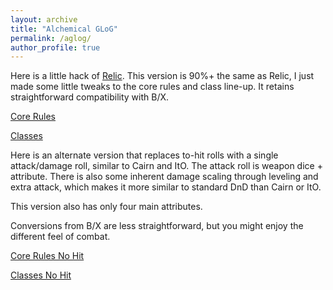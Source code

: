 ```yaml
---
layout: archive
title: "Alchemical GLoG"
permalink: /aglog/
author_profile: true
---
```


Here is a little hack of [Relic](https://lonely-adventurer.itch.io/relic-v3). This version is 90%+ the same as Relic, I just made some little tweaks to the core rules and class line-up. It retains straightforward compatibility with B/X.

[Core Rules](https://theophrastus-b0mbastus.github.io/aglog-rules/)

[Classes](https://theophrastus-b0mbastus.github.io/aglog-classes/)


Here is an alternate version that replaces to-hit rolls with a single attack/damage roll, similar to Cairn and ItO. The attack roll is weapon dice + attribute. There is also some inherent damage scaling through leveling and extra attack, which makes it more similar to standard DnD than Cairn or ItO.

This version also has only four main attributes.

Conversions from B/X are less straightforward, but you might enjoy the different feel of combat.

[Core Rules No Hit](https://theophrastus-b0mbastus.github.io/aglog-rules-nohit/)

[Classes No Hit](https://theophrastus-b0mbastus.github.io/aglog-classes-nohit/)